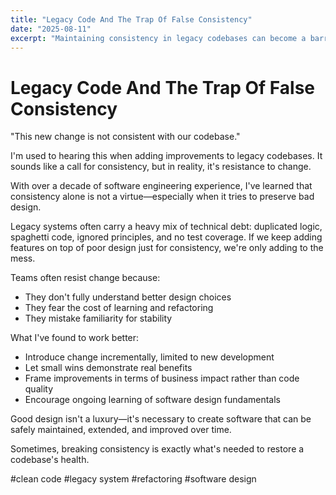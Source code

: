 ```yaml
---
title: "Legacy Code And The Trap Of False Consistency"
date: "2025-08-11"
excerpt: "Maintaining consistency in legacy codebases can become a barrier to improvement when it preserves bad design patterns. Effective refactoring requires distinguishing between beneficial consistency and resistance to necessary change."
---
```


# Legacy Code And The Trap Of False Consistency

"This new change is not consistent with our codebase."

I'm used to hearing this when adding improvements to legacy codebases. It sounds like a call for consistency, but in reality, it's resistance to change.

With over a decade of software engineering experience, I've learned that consistency alone is not a virtue—especially when it tries to preserve bad design.

Legacy systems often carry a heavy mix of technical debt: duplicated logic, spaghetti code, ignored principles, and no test coverage. If we keep adding features on top of poor design just for consistency, we're only adding to the mess.

Teams often resist change because:

* They don't fully understand better design choices
* They fear the cost of learning and refactoring
* They mistake familiarity for stability

What I've found to work better:

* Introduce change incrementally, limited to new development
* Let small wins demonstrate real benefits
* Frame improvements in terms of business impact rather than code quality
* Encourage ongoing learning of software design fundamentals

Good design isn't a luxury—it's necessary to create software that can be safely maintained, extended, and improved over time.

Sometimes, breaking consistency is exactly what's needed to restore a codebase's health.

#clean code #legacy system #refactoring #software design
